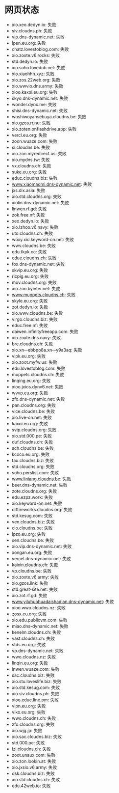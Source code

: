# 网页状态
- xio.xeo.dedyn.io: 失败
- siv.cloudns.ph: 失败
- vip.dns-dynamic.net: 失败
- ipen.eu.org: 失败
- chatz.lovestoblog.com: 失败
- xio.zoxte.v6.rocks: 失败
- std.dedyn.io: 失败
- xio.soho.lovedub.net: 失败
- xio.xiaohhh.xyz: 失败
- xio.zos.22web.org: 失败
- xio.wwvio.dns.army: 失败
- xioo.kaxoi.eu.org: 失败
- skyo.dns-dynamic.net: 失败
- wonder.dynx.me: 失败
- shisi.dns-dynamic.net: 失败
- woshiwoyansebuya.cloudns.be: 失败
- xio.gzos.rr.nu: 失败
- xio.zoten.onflashdrive.app: 失败
- vercl.eu.org: 失败
- zoon.wuaze.com: 失败
- si.cloudns.be: 失败
- xio.zon.myredirect.us: 失败
- xio.mydns.tw: 失败
- vx.cloudns.ch: 失败
- suke.eu.org: 失败
- educ.cloudns.biz: 失败
- www.xiaomaomi.dns-dynamic.net: 失败
- jxs.dix.asia: 失败
- xio.std.cloudns.org: 失败
- xiolin.dns-dynamic.net: 失败
- linwen.rf.gd: 失败
- zok.free.nf: 失败
- xeo.dedyn.io: 失败
- xio.lzhoo.v6.navy: 失败
- uto.cloudns.ch: 失败
- woxy.xio.keyword-on.net: 失败
- wwv.cloudns.be: 失败
- edu.tkpk.cc: 失败
- cdue.cloudns.ch: 失败
- fox.dns-dynamic.net: 失败
- skvip.eu.org: 失败
- ricpig.eu.org: 失败
- mov.cloudns.org: 失败
- xio.zon.byinter.net: 失败
- www.muppets.cloudns.ch: 失败
- skyle.eu.org: 失败
- zot.dedyn.io: 失败
- xio.wwv.cloudns.be: 失败
- virgo.cloudns.biz: 失败
- educ.free.nf: 失败
- daiwen.infinityfreeapp.com: 失败
- xio.zoxte.dns.navy: 失败
- bre.cloudns.ch: 失败
- xio.xn--ebbpo8a.xn--y9a3aq: 失败
- vipk.eu.org: 失败
- xio.zoot.myfw.us: 失败
- edu.lovestoblog.com: 失败
- muppets.cloudns.ch: 失败
- linqing.eu.org: 失败
- xioo.jxios.dynv6.net: 失败
- wvvp.eu.org: 失败
- zfo.dns-dynamic.net: 失败
- pan.cloudns.org: 失败
- vice.cloudns.be: 失败
- xio.live-on.net: 失败
- kaxoi.eu.org: 失败
- svip.cloudns.org: 失败
- xio.std.000.pe: 失败
- duf.cloudns.ch: 失败
- sch.cloudns.be: 失败
- kcoco.eu.org: 失败
- tau.cloudns.biz: 失败
- std.cloudns.org: 失败
- soho.perslist.com: 失败
- www.liniang.cloudns.be: 失败
- beer.dns-dynamic.net: 失败
- zote.cloudns.org: 失败
- edu.ezpz.work: 失败
- xio.keyword-on.net: 失败
- diffireworks.cloudns.org: 失败
- std.kesug.com: 失败
- ven.cloudns.biz: 失败
- clo.cloudns.be: 失败
- ipzo.eu.org: 失败
- sen.cloudns.be: 失败
- xio.vip.dns-dynamic.net: 失败
- xongan.eu.org: 失败
- vercel.dns-dynamic.net: 失败
- kaixin.cloudns.ch: 失败
- vp.cloudns.be: 失败
- xio.zoxte.v6.army: 失败
- xio.gzos.link: 失败
- std.great-site.net: 失败
- xio.zot.rf.gd: 失败
- www.yiluhuohuadaishadian.dns-dynamic.net: 失败
- xioo.wwo.cloudns.nz: 失败
- zosx.eu.org: 失败
- xio.edu.publicvm.com: 失败
- miao.dns-dynamic.net: 失败
- kenelm.cloudns.ch: 失败
- vast.cloudns.ch: 失败
- stds.eu.org: 失败
- vp.dns-dynamic.net: 失败
- wwo.cloudns.nz: 失败
- linqin.eu.org: 失败
- inwen.wuaze.com: 失败
- sac.cloudns.biz: 失败
- xio.stu.loveslife.biz: 失败
- xio.std.kesug.com: 失败
- xio.siv.cloudns.ph: 失败
- xioo.educ.line.pm: 失败
- vipn.eu.org: 失败
- viko.eu.org: 失败
- wwo.cloudns.ch: 失败
- zfo.cloudns.org: 失败
- xio.wjg.jp: 失败
- xio.sac.cloudns.biz: 失败
- std.000.pe: 失败
- lzi.cloudns.ch: 失败
- zoot.unaux.com: 失败
- xio.zon.lookin.at: 失败
- xio.jxsio.v6.army: 失败
- dsk.cloudns.biz: 失败
- xio.std.cloudns.ch: 失败
- edu.42web.io: 失败
